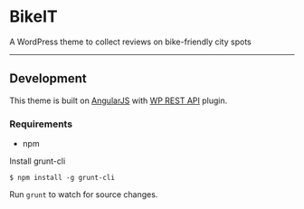 # BikeIT

A WordPress theme to collect reviews on bike-friendly city spots

---

## Development

This theme is built on [AngularJS](https://angularjs.org/) with [WP REST API](http://wp-api.org/) plugin.

### Requirements

 - npm

Install grunt-cli

```
$ npm install -g grunt-cli
```

Run `grunt` to watch for source changes.
